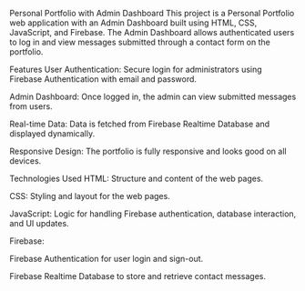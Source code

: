 Personal Portfolio with Admin Dashboard
This project is a Personal Portfolio web application with an Admin Dashboard built using HTML, CSS, JavaScript, and Firebase. The Admin Dashboard allows authenticated users to log in and view messages submitted through a contact form on the portfolio.

Features
User Authentication: Secure login for administrators using Firebase Authentication with email and password.

Admin Dashboard: Once logged in, the admin can view submitted messages from users.

Real-time Data: Data is fetched from Firebase Realtime Database and displayed dynamically.

Responsive Design: The portfolio is fully responsive and looks good on all devices.

Technologies Used
HTML: Structure and content of the web pages.

CSS: Styling and layout for the web pages.

JavaScript: Logic for handling Firebase authentication, database interaction, and UI updates.

Firebase:

Firebase Authentication for user login and sign-out.

Firebase Realtime Database to store and retrieve contact messages.

